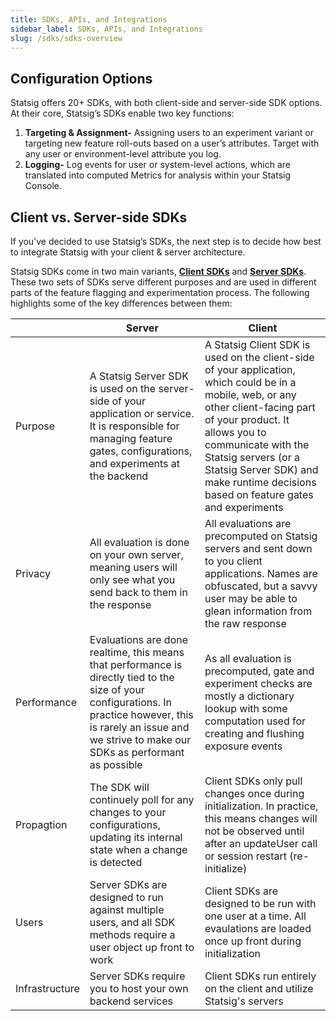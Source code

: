 ```yaml
---
title: SDKs, APIs, and Integrations
sidebar_label: SDKs, APIs, and Integrations
slug: /sdks/sdks-overview
---
```


## Configuration Options
Statsig offers 20+ SDKs, with both client-side and server-side SDK options. At their core, Statsig’s SDKs enable two key functions: 
1. **Targeting & Assignment-** Assigning users to an experiment variant or targeting new feature roll-outs based on a user’s attributes. Target with any user or environment-level attribute you log.  
2. **Logging-** Log events for user or system-level actions, which are translated into computed Metrics for analysis within your Statsig Console.

## Client vs. Server-side SDKs
If you’ve decided to use Statsig’s SDKs, the next step is to decide how best to integrate Statsig with your client & server architecture. 

Statsig SDKs come in two main variants, **[Client SDKs](https://docs.statsig.com/client/introduction)** and **[Server SDKs](https://docs.statsig.com/server/introduction)**. These two sets of SDKs serve different purposes and are used in different parts of the feature flagging and experimentation process. The following highlights some of the key differences between them:

||Server| Client |
|--|--|--|
|Purpose | A Statsig Server SDK is used on the server-side of your application or service. It is responsible for managing feature gates, configurations, and experiments at the backend | A Statsig Client SDK is used on the client-side of your application, which could be in a mobile, web, or any other client-facing part of your product. It allows you to communicate with the Statsig servers (or a Statsig Server SDK) and make runtime decisions based on feature gates and experiments|
|Privacy | All evaluation is done on your own server, meaning users will only see what you send back to them in the response|All evaluations are precomputed on Statsig servers and sent down to you client applications. Names are obfuscated, but a savvy user may be able to glean information from the raw response|
|Performance| Evaluations are done realtime, this means that performance is directly tied to the size of your configurations. In practice however, this is rarely an issue and we strive to make our SDKs as performant as possible|As all evaluation is precomputed, gate and experiment checks are mostly a dictionary lookup with some computation used for creating and flushing exposure events|
|Propagtion | The SDK will continuely poll for any changes to your configurations, updating its internal state when a change is detected| Client SDKs only pull changes once during initialization. In practice, this means changes will not be observed until after an updateUser call or session restart (re-initialize)|
|Users|Server SDKs are designed to run against multiple users, and all SDK methods require a user object up front to work|Client SDKs are designed to be run with one user at a time. All evaulations are loaded once up front during initialization|
|Infrastructure | Server SDKs require you to host your own backend services| Client SDKs run entirely on the client and utilize Statsig's servers|
